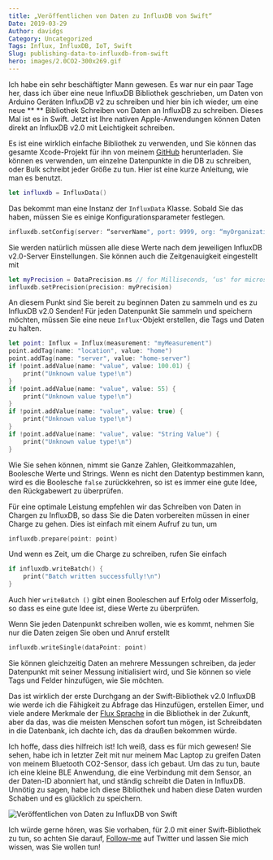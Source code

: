 ```yaml
---
title: „Veröffentlichen von Daten zu InfluxDB von Swift“
Date: 2019-03-29
Author: davidgs
Category: Uncategorized
Tags: Influx, InfluxDB, IoT, Swift
Slug: publishing-data-to-influxdb-from-swift
hero: images/2.0CO2-300x269.gif
---
```


Ich habe ein sehr beschäftigter Mann gewesen. Es war nur ein paar Tage her, dass ich über eine neue InfluxDB Bibliothek geschrieben, um Daten von Arduino Geräten InfluxDB v2 zu schreiben und hier bin ich wieder, um eine neue ** ** Bibliothek Schreiben von Daten an InfluxDB zu schreiben. Dieses Mal ist es in Swift. Jetzt ist Ihre nativen Apple-Anwendungen können Daten direkt an InfluxDB v2.0 mit Leichtigkeit schreiben.

Es ist eine wirklich einfache Bibliothek zu verwenden, und Sie können das gesamte Xcode-Projekt für ihn von meinem [GitHub](https://github.com/davidgs/InfluxData-Swift) herunterladen. Sie können es verwenden, um einzelne Datenpunkte in die DB zu schreiben, oder Bulk schreibt jeder Größe zu tun. Hier ist eine kurze Anleitung, wie man es benutzt.

```swift
let influxdb = InfluxData()
```

Das bekommt man eine Instanz der `InfluxData` Klasse. Sobald Sie das haben, müssen Sie es einige Konfigurationsparameter festlegen.

```swift
influxdb.setConfig(server: “serverName", port: 9999, org: “myOrganization", bucket: “myBucket", token: “myToken")
```

Sie werden natürlich müssen alle diese Werte nach dem jeweiligen InfluxDB v2.0-Server Einstellungen. Sie können auch die Zeitgenauigkeit eingestellt mit

```swift
let myPrecision = DataPrecision.ms // for Milliseconds, ‘us' for microseconds, and ’s’ for seconds
influxdb.setPrecision(precision: myPrecision)
```

An diesem Punkt sind Sie bereit zu beginnen Daten zu sammeln und es zu InfluxDB v2.0 Senden! Für jeden Datenpunkt Sie sammeln und speichern möchten, müssen Sie eine neue `Influx`-Objekt erstellen, die Tags und Daten zu halten.

```swift
let point: Influx = Influx(measurement: "myMeasurement")
point.addTag(name: "location", value: "home")
point.addTag(name: "server", value: "home-server")
if !point.addValue(name: "value", value: 100.01) {
    print("Unknown value type!\n")
}
if !point.addValue(name: "value", value: 55) {
    print("Unknown value type!\n")
}
if !point.addValue(name: "value", value: true) {
    print("Unknown value type!\n")
}
if !point.addValue(name: "value", value: "String Value") {
    print("Unknown value type!\n")
}
```

Wie Sie sehen können, nimmt sie Ganze Zahlen, Gleitkommazahlen, Boolesche Werte und Strings. Wenn es nicht den Datentyp bestimmen kann, wird es die Boolesche `false` zurückkehren, so ist es immer eine gute Idee, den Rückgabewert zu überprüfen.

Für eine optimale Leistung empfehlen wir das Schreiben von Daten in Chargen zu InfluxDB, so dass Sie die Daten vorbereiten müssen in einer Charge zu gehen. Dies ist einfach mit einem Aufruf zu tun, um

```swift
influxdb.prepare(point: point)
```

Und wenn es Zeit, um die Charge zu schreiben, rufen Sie einfach

```swift
if influxdb.writeBatch() {
    print("Batch written successfully!\n")
}
```

Auch hier `writeBatch ()` gibt einen Booleschen auf Erfolg oder Misserfolg, so dass es eine gute Idee ist, diese Werte zu überprüfen.

Wenn Sie jeden Datenpunkt schreiben wollen, wie es kommt, nehmen Sie nur die Daten zeigen Sie oben und Anruf erstellt

```swift
influxdb.writeSingle(dataPoint: point)
```

Sie können gleichzeitig Daten an mehrere Messungen schreiben, da jeder Datenpunkt mit seiner Messung initialisiert wird, und Sie können so viele Tags und Felder hinzufügen, wie Sie möchten.

Das ist wirklich der erste Durchgang an der Swift-Bibliothek v2.0 InfluxDB wie werde ich die Fähigkeit zu Abfrage das Hinzufügen, erstellen Eimer, und viele andere Merkmale der [Flux Sprache](https://docs.influxdata.com/flux/v0.12/introduction/getting-started/) in die Bibliothek in der Zukunft, aber da das, was die meisten Menschen sofort tun mögen, ist Schreibdaten in die Datenbank, ich dachte ich, das da draußen bekommen würde.

Ich hoffe, dass dies hilfreich ist! Ich weiß, dass es für mich gewesen! Sie sehen, habe ich in letzter Zeit mit nur meinem Mac Laptop zu greifen Daten von meinem Bluetooth CO2-Sensor, dass ich gebaut. Um das zu tun, baute ich eine kleine BLE Anwendung, die eine Verbindung mit dem Sensor, an der Daten-ID abonniert hat, und ständig schreibt die Daten in InfluxDB. Unnötig zu sagen, habe ich diese Bibliothek und haben diese Daten wurden Schaben und es glücklich zu speichern.

![Veröffentlichen von Daten zu InfluxDB von Swift](/posts/category/database/images/2.0CO2-300x269.gif)

Ich würde gerne hören, was Sie vorhaben, für 2.0 mit einer Swift-Bibliothek zu tun, so achten Sie darauf, [Follow-me](http://twitter.com/follow?user=davidgsIoT) auf Twitter und lassen Sie mich wissen, was Sie wollen tun!
